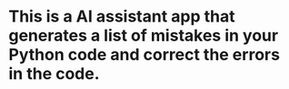 # This is a AI assistant app that generates a list of mistakes in your Python code and correct the errors in the code.
